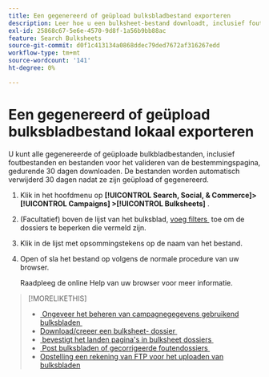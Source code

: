 ```yaml
---
title: Een gegenereerd of geüpload bulksbladbestand exporteren
description: Leer hoe u een bulksheet-bestand downloadt, inclusief foutbestanden en validatiebestanden van de bestemmingspagina.
exl-id: 25868c67-5e6e-4570-9d8f-1a56b9bb88ac
feature: Search Bulksheets
source-git-commit: d0f1c413134a0868ddec79ded7672af316267edd
workflow-type: tm+mt
source-wordcount: '141'
ht-degree: 0%

---
```


# Een gegenereerd of geüpload bulksbladbestand lokaal exporteren

U kunt alle gegenereerde of geüploade bulkbladbestanden, inclusief foutbestanden en bestanden voor het valideren van de bestemmingspagina, gedurende 30 dagen downloaden. De bestanden worden automatisch verwijderd 30 dagen nadat ze zijn geüpload of gegenereerd.

1. Klik in het hoofdmenu op **[!UICONTROL Search, Social, & Commerce]> [!UICONTROL Campaigns] >[!UICONTROL Bulksheets]** .

1. (Facultatief) boven de lijst van het bulksblad, [&#x200B; voeg filters &#x200B;](/help/search-social-commerce/common-tasks/data-views/ad-hoc-settings/column-filter-apply-from-column-heading.md) toe om de dossiers te beperken die vermeld zijn.

1. Klik in de lijst met opsommingstekens op de naam van het bestand.

1. Open of sla het bestand op volgens de normale procedure van uw browser.

   Raadpleeg de online Help van uw browser voor meer informatie.

>[!MORELIKETHIS]
>
>* [&#x200B; Ongeveer het beheren van campagnegegevens gebruikend bulksbladen &#x200B;](bulksheet-about.md)
>* [&#x200B; Download/creeer een bulksheet- dossier &#x200B;](/help/search-social-commerce/campaign-management/bulksheets/bulksheet-download.md)
>* [&#x200B; bevestigt het landen pagina&#39;s in bulksheet dossiers &#x200B;](bulksheet-validate-landing-pages.md)
>* [&#x200B; Post bulksbladen of gecorrigeerde foutendossiers &#x200B;](bulksheet-post.md)
>* [&#x200B; Opstelling een rekening van FTP voor het uploaden van bulksbladen &#x200B;](/help/search-social-commerce/campaign-management/bulksheets/bulksheet-ftp-account.md)
